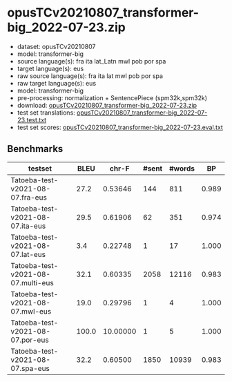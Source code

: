 # opusTCv20210807_transformer-big_2022-07-23.zip

* dataset: opusTCv20210807
* model: transformer-big
* source language(s): fra ita lat_Latn mwl pob por spa
* target language(s): eus
* raw source language(s): fra ita lat mwl pob por spa
* raw target language(s): eus
* model: transformer-big
* pre-processing: normalization + SentencePiece (spm32k,spm32k)
* download: [opusTCv20210807_transformer-big_2022-07-23.zip](https://object.pouta.csc.fi/Tatoeba-MT-models/itc-eus/opusTCv20210807_transformer-big_2022-07-23.zip)
* test set translations: [opusTCv20210807_transformer-big_2022-07-23.test.txt](https://object.pouta.csc.fi/Tatoeba-MT-models/itc-eus/opusTCv20210807_transformer-big_2022-07-23.test.txt)
* test set scores: [opusTCv20210807_transformer-big_2022-07-23.eval.txt](https://object.pouta.csc.fi/Tatoeba-MT-models/itc-eus/opusTCv20210807_transformer-big_2022-07-23.eval.txt)

## Benchmarks

| testset | BLEU  | chr-F | #sent | #words | BP |
|---------|-------|-------|-------|--------|----|
| Tatoeba-test-v2021-08-07.fra-eus 	| 27.2 	| 0.53646 	| 144 	| 811 	| 0.989 |
| Tatoeba-test-v2021-08-07.ita-eus 	| 29.5 	| 0.61906 	| 62 	| 351 	| 0.974 |
| Tatoeba-test-v2021-08-07.lat-eus 	| 3.4 	| 0.22748 	| 1 	| 17 	| 1.000 |
| Tatoeba-test-v2021-08-07.multi-eus 	| 32.1 	| 0.60335 	| 2058 	| 12116 	| 0.983 |
| Tatoeba-test-v2021-08-07.mwl-eus 	| 19.0 	| 0.29796 	| 1 	| 4 	| 1.000 |
| Tatoeba-test-v2021-08-07.por-eus 	| 100.0 	| 10.00000 	| 1 	| 5 	| 1.000 |
| Tatoeba-test-v2021-08-07.spa-eus 	| 32.2 	| 0.60500 	| 1850 	| 10939 	| 0.983 |

